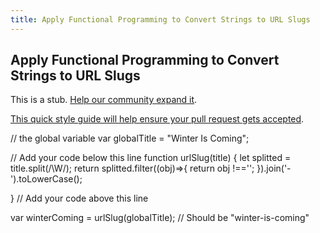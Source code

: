 ```yaml
---
title: Apply Functional Programming to Convert Strings to URL Slugs
---
```

## Apply Functional Programming to Convert Strings to URL Slugs

This is a stub. <a href='https://github.com/freecodecamp/guides/tree/master/src/pages/certifications/javascript-algorithms-and-data-structures/functional-programming/apply-functional-programming-to-convert-strings-to-url-slugs/index.md' target='_blank' rel='nofollow'>Help our community expand it</a>.

<a href='https://github.com/freecodecamp/guides/blob/master/README.md' target='_blank' rel='nofollow'>This quick style guide will help ensure your pull request gets accepted</a>.

<!-- The article goes here, in GitHub-flavored Markdown. Feel free to add YouTube videos, images, and CodePen/JSBin embeds  -->
// the global variable
var globalTitle = "Winter Is Coming";

// Add your code below this line
function urlSlug(title) {
  let splitted = title.split(/\W/);
  return splitted.filter((obj)=>{
    return obj !=='';
  }).join('-').toLowerCase();
  
}
// Add your code above this line

var winterComing = urlSlug(globalTitle); // Should be "winter-is-coming"
